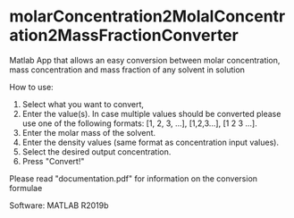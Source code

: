 # molarConcentration2MolalConcentration2MassFractionConverter
Matlab App that allows an easy conversion between molar concentration, mass concentration and mass fraction of any solvent in solution

How to use: 
1. Select what you want to convert, 
2. Enter the value(s). In case multiple values should be converted please use one of the following formats: [1, 2, 3, ...], [1,2,3...], [1 2 3 ...]. 
3. Enter the molar mass of the solvent. 
4. Enter the density values (same format as concentration input values). 
5. Select the desired output concentration. 
6. Press "Convert!"   

Please read "documentation.pdf" for information on the conversion formulae

Software: MATLAB R2019b
